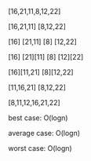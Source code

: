  [16,21,11,8,12,22]
 
[16,21,11] [8,12,22]

[16] [21,11] [8] [12,22]

[16] [21][11] [8] [12][22]

[16][11,21] [8][12,22]

[11,16,21] [8,12,22]

[8,11,12,16,21,22]

best case: O(logn)

average case: O(logn)

worst case: O(logn)


